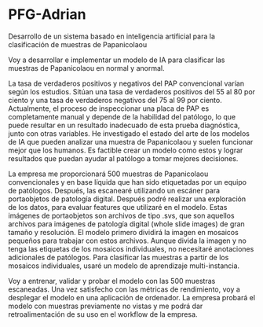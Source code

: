 # PFG-Adrian
Desarrollo de un sistema basado en inteligencia artificial para la clasificación de muestras de Papanicolaou

Voy a desarrollar e implementar un modelo de IA para clasificar las muestras de Papanicolaou en normal y anormal.

La tasa de verdaderos positivos y negativos del PAP convencional varían según los estudios. Sitúan una tasa de verdaderos positivos del 55 al 80 por ciento y una tasa de
verdaderos negativos del 75 al 99 por ciento. Actualmente, el proceso de inspeccionar una placa de PAP es completamente manual y depende de la habilidad del patólogo, lo
que puede resultar en un resultado inadecuado de esta prueba diagnóstica, junto con otras variables. He investigado el estado del arte de los modelos de IA que pueden
analizar una muestra de Papanicolaou y suelen funcionar mejor que los humanos. Es factible crear un modelo como estos y lograr resultados que puedan ayudar al patólogo
a tomar mejores decisiones.

La empresa me proporcionará 500 muestras de Papanicolaou convencionales y en base líquida que han sido etiquetadas por un equipo de patólogos. Después, las
escanearé utilizando un escáner para portaobjetos de patología digital. Después podré realizar una exploración de los datos, para evaluar features que utilizaré en el modelo.
Estas imágenes de portaobjetos son archivos de tipo .svs, que son aquellos archivos para imágenes de patología digital (whole slide images) de gran tamaño y resolución. El
modelo primero dividirá la imagen en mosaicos pequeños para trabajar con estos archivos. Aunque divida la imagen y no tenga las etiquetas de los mosaicos individuales, no
necesitaré anotaciones adicionales de patólogos. Para clasificar las muestras a partir de los mosaicos individuales, usaré un modelo de aprendizaje multi-instancia.

Voy a entrenar, validar y probar el modelo con las 500 muestras escaneadas. Una vez satisfecho con las métricas de rendimiento, voy a desplegar el modelo en una
aplicación de ordenador. La empresa probará el modelo con muestras previamente no vistas y me podrá dar retroalimentación de su uso en el workflow de la empresa.